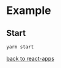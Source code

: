 # Example

## Start
```bash
yarn start
```

[back to react-apps](https://github.com/expert-m/react-apps)
